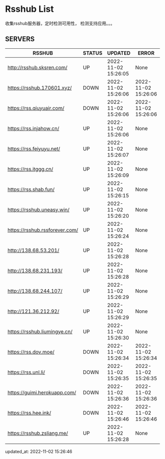 # Rsshub List

收集rsshub服务器，定时检测可用性， 检测支持应用。。。


## SERVERS

|  RSSHUB   | STATUS  | UPDATED  | ERROR  | TWITTER |  
|  ----  | ----  | ----  | ----  | ---- |  
| http://rsshub.sksren.com/ | UP | 2022-11-02 15:26:05 | None |OK|  
| https://rsshub.170601.xyz/ | DOWN | 2022-11-02 15:26:06 | 2022-11-02 15:26:06 |  
| https://rss.qiuyuair.com/ | DOWN | 2022-11-02 15:26:06 | 2022-11-02 15:26:06 |  
| https://rss.injahow.cn/ | UP | 2022-11-02 15:26:06 | None ||  
| https://rss.feiyuyu.net/ | UP | 2022-11-02 15:26:07 | None |OK|  
| https://rss.itggg.cn/ | UP | 2022-11-02 15:26:09 | None ||  
| https://rss.shab.fun/ | UP | 2022-11-02 15:26:15 | None ||  
| https://rsshub.uneasy.win/ | UP | 2022-11-02 15:26:20 | None |OK|  
| https://rsshub.rssforever.com/ | UP | 2022-11-02 15:26:24 | None |OK|  
| http://138.68.53.201/ | UP | 2022-11-02 15:26:28 | None ||  
| http://138.68.231.193/ | UP | 2022-11-02 15:26:28 | None ||  
| http://138.68.244.107/ | UP | 2022-11-02 15:26:29 | None ||  
| http://121.36.212.92/ | UP | 2022-11-02 15:26:29 | None ||  
| https://rsshub.liumingye.cn/ | UP | 2022-11-02 15:26:30 | None |OK|  
| https://rss.dov.moe/ | DOWN | 2022-11-02 15:26:34 | 2022-11-02 15:26:34 |  
| https://rss.unl.li/ | DOWN | 2022-11-02 15:26:35 | 2022-11-02 15:26:35 |  
| https://guimi.herokuapp.com/ | DOWN | 2022-11-02 15:26:36 | 2022-11-02 15:26:36 |  
| https://rss.hee.ink/ | DOWN | 2022-11-02 15:26:46 | 2022-11-02 15:26:46 |  
| https://rsshub.zsliang.me/ | UP | 2022-11-02 15:26:28 | None |OK|  
  

updated_at: 2022-11-02 15:26:46  
